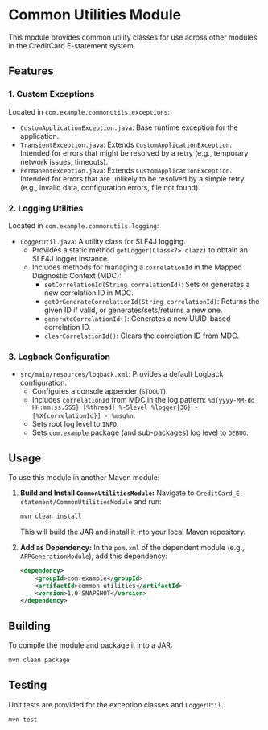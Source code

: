 # Common Utilities Module

This module provides common utility classes for use across other modules in the CreditCard E-statement system.

## Features

### 1. Custom Exceptions
Located in `com.example.commonutils.exceptions`:
-   `CustomApplicationException.java`: Base runtime exception for the application.
-   `TransientException.java`: Extends `CustomApplicationException`. Intended for errors that might be resolved by a retry (e.g., temporary network issues, timeouts).
-   `PermanentException.java`: Extends `CustomApplicationException`. Intended for errors that are unlikely to be resolved by a simple retry (e.g., invalid data, configuration errors, file not found).

### 2. Logging Utilities
Located in `com.example.commonutils.logging`:
-   `LoggerUtil.java`: A utility class for SLF4J logging.
    -   Provides a static method `getLogger(Class<?> clazz)` to obtain an SLF4J logger instance.
    -   Includes methods for managing a `correlationId` in the Mapped Diagnostic Context (MDC):
        -   `setCorrelationId(String correlationId)`: Sets or generates a new correlation ID in MDC.
        -   `getOrGenerateCorrelationId(String correlationId)`: Returns the given ID if valid, or generates/sets/returns a new one.
        -   `generateCorrelationId()`: Generates a new UUID-based correlation ID.
        -   `clearCorrelationId()`: Clears the correlation ID from MDC.

### 3. Logback Configuration
-   `src/main/resources/logback.xml`: Provides a default Logback configuration.
    -   Configures a console appender (`STDOUT`).
    -   Includes `correlationId` from MDC in the log pattern: `%d{yyyy-MM-dd HH:mm:ss.SSS} [%thread] %-5level %logger{36} - [%X{correlationId}] - %msg%n`.
    -   Sets root log level to `INFO`.
    -   Sets `com.example` package (and sub-packages) log level to `DEBUG`.

## Usage

To use this module in another Maven module:
1.  **Build and Install `CommonUtilitiesModule`:**
    Navigate to `CreditCard_E-statement/CommonUtilitiesModule` and run:
    ```bash
    mvn clean install
    ```
    This will build the JAR and install it into your local Maven repository.

2.  **Add as Dependency:**
    In the `pom.xml` of the dependent module (e.g., `AFPGenerationModule`), add this dependency:
    ```xml
    <dependency>
        <groupId>com.example</groupId>
        <artifactId>common-utilities</artifactId>
        <version>1.0-SNAPSHOT</version>
    </dependency>
    ```

## Building
To compile the module and package it into a JAR:
```bash
mvn clean package
```

## Testing
Unit tests are provided for the exception classes and `LoggerUtil`.
```bash
mvn test
```
